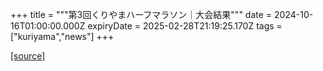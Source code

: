 +++
title = """第3回くりやまハーフマラソン｜大会結果"""
date = 2024-10-16T01:00:00.000Z
expiryDate = 2025-02-28T21:19:25.170Z
tags = ["kuriyama","news"]
+++


[[source]](https://www.town.kuriyama.hokkaido.jp/site/kuriyama-harf/29146.html)
